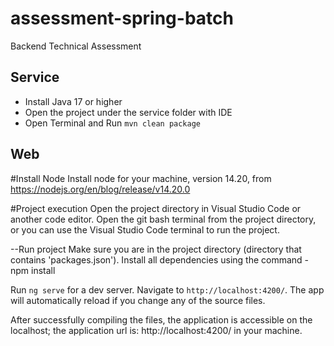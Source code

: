 # assessment-spring-batch
Backend Technical Assessment

## Service

- Install Java 17 or higher
- Open the project under the service folder with IDE
- Open Terminal and Run `mvn clean package`

## Web

#Install Node
Install node for your machine, version 14.20, from https://nodejs.org/en/blog/release/v14.20.0

#Project execution
Open the project directory in Visual Studio Code or another code editor.
Open the git bash terminal from the project directory, or you can use the Visual Studio Code terminal to run the project.

--Run project
Make sure you are in the project directory (directory that contains 'packages.json').
Install all dependencies using the command - npm install

Run `ng serve` for a dev server. Navigate to `http://localhost:4200/`. The app will automatically reload if you change any of the source files.

After successfully compiling the files, the application is accessible on the localhost;
the application url is: http://localhost:4200/ in your machine.


